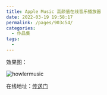 ```yaml
---
title: Apple Music 高颜值在线音乐播放器
date: 2022-03-19 19:58:17
permalink: /pages/903c54/
categories:
  - 作品集
tags:
  - 
---
```


效果图：

![howlermusic](https://cdn.jsdelivr.net/gh/simonzhangs/image-hosting@master/20220411/howlermusic.7j9a5w3peo80.webp)

在线地址：<a href="http://www.woaitouxiang.top" target="_blank">传送门</a>